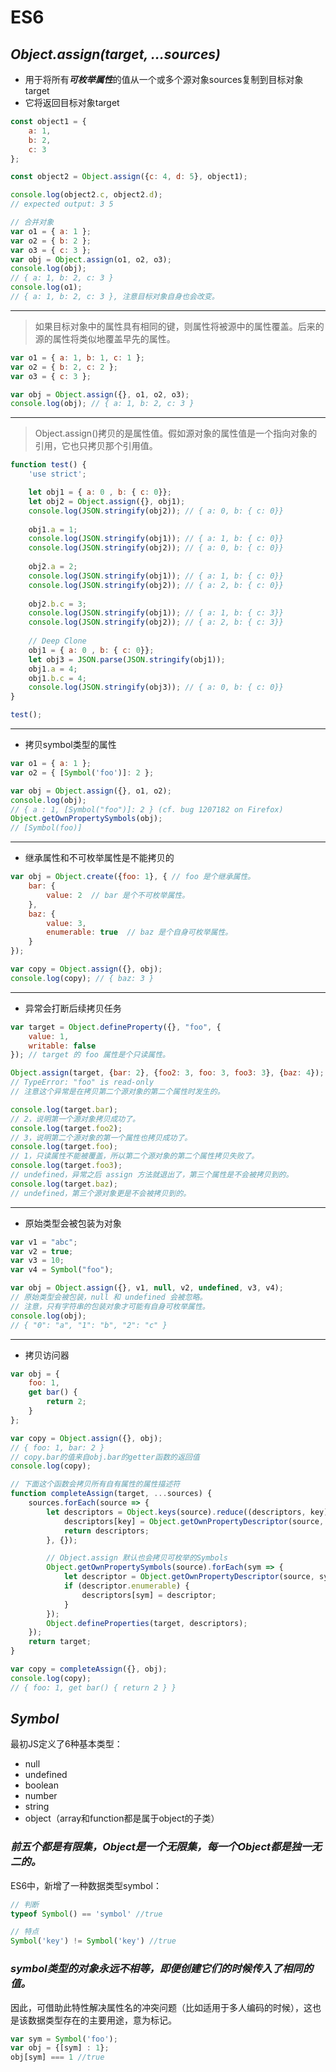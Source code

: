 # ES6

## ***Object.assign(target, ...sources)***

* 用于将所有***可枚举属性***的值从一个或多个源对象sources复制到目标对象target
* 它将返回目标对象target
```js
const object1 = {
    a: 1,
    b: 2,
    c: 3
};

const object2 = Object.assign({c: 4, d: 5}, object1);

console.log(object2.c, object2.d);
// expected output: 3 5

// 合并对象
var o1 = { a: 1 };
var o2 = { b: 2 };
var o3 = { c: 3 };
var obj = Object.assign(o1, o2, o3);
console.log(obj);
// { a: 1, b: 2, c: 3 }
console.log(o1);  
// { a: 1, b: 2, c: 3 }, 注意目标对象自身也会改变。
```

---

> 如果目标对象中的属性具有相同的键，则属性将被源中的属性覆盖。后来的源的属性将类似地覆盖早先的属性。
```js
var o1 = { a: 1, b: 1, c: 1 };
var o2 = { b: 2, c: 2 };
var o3 = { c: 3 };

var obj = Object.assign({}, o1, o2, o3);
console.log(obj); // { a: 1, b: 2, c: 3 }
```

---

> Object.assign()拷贝的是属性值。假如源对象的属性值是一个指向对象的引用，它也只拷贝那个引用值。
```js
function test() {
    'use strict';

    let obj1 = { a: 0 , b: { c: 0}};
    let obj2 = Object.assign({}, obj1);
    console.log(JSON.stringify(obj2)); // { a: 0, b: { c: 0}}
    
    obj1.a = 1;
    console.log(JSON.stringify(obj1)); // { a: 1, b: { c: 0}}
    console.log(JSON.stringify(obj2)); // { a: 0, b: { c: 0}}
    
    obj2.a = 2;
    console.log(JSON.stringify(obj1)); // { a: 1, b: { c: 0}}
    console.log(JSON.stringify(obj2)); // { a: 2, b: { c: 0}}
    
    obj2.b.c = 3;
    console.log(JSON.stringify(obj1)); // { a: 1, b: { c: 3}}
    console.log(JSON.stringify(obj2)); // { a: 2, b: { c: 3}}
    
    // Deep Clone
    obj1 = { a: 0 , b: { c: 0}};
    let obj3 = JSON.parse(JSON.stringify(obj1));
    obj1.a = 4;
    obj1.b.c = 4;
    console.log(JSON.stringify(obj3)); // { a: 0, b: { c: 0}}
}

test();
```
---
* 拷贝symbol类型的属性
```js
var o1 = { a: 1 };
var o2 = { [Symbol('foo')]: 2 };

var obj = Object.assign({}, o1, o2);
console.log(obj);
// { a : 1, [Symbol("foo")]: 2 } (cf. bug 1207182 on Firefox)
Object.getOwnPropertySymbols(obj);
// [Symbol(foo)]
```

---

* 继承属性和不可枚举属性是不能拷贝的
```js
var obj = Object.create({foo: 1}, { // foo 是个继承属性。
    bar: {
        value: 2  // bar 是个不可枚举属性。
    },
    baz: {
        value: 3,
        enumerable: true  // baz 是个自身可枚举属性。
    }
});

var copy = Object.assign({}, obj);
console.log(copy); // { baz: 3 }
```

---

* 异常会打断后续拷贝任务
```js
var target = Object.defineProperty({}, "foo", {
    value: 1,
    writable: false
}); // target 的 foo 属性是个只读属性。

Object.assign(target, {bar: 2}, {foo2: 3, foo: 3, foo3: 3}, {baz: 4});
// TypeError: "foo" is read-only
// 注意这个异常是在拷贝第二个源对象的第二个属性时发生的。

console.log(target.bar);
// 2，说明第一个源对象拷贝成功了。
console.log(target.foo2);
// 3，说明第二个源对象的第一个属性也拷贝成功了。
console.log(target.foo);
// 1，只读属性不能被覆盖，所以第二个源对象的第二个属性拷贝失败了。
console.log(target.foo3);
// undefined，异常之后 assign 方法就退出了，第三个属性是不会被拷贝到的。
console.log(target.baz);
// undefined，第三个源对象更是不会被拷贝到的。
```

---

* 原始类型会被包装为对象
```js
var v1 = "abc";
var v2 = true;
var v3 = 10;
var v4 = Symbol("foo");

var obj = Object.assign({}, v1, null, v2, undefined, v3, v4); 
// 原始类型会被包装，null 和 undefined 会被忽略。
// 注意，只有字符串的包装对象才可能有自身可枚举属性。
console.log(obj);
// { "0": "a", "1": "b", "2": "c" }
```

---

* 拷贝访问器
```js
var obj = {
    foo: 1,
    get bar() {
        return 2;
    }
};

var copy = Object.assign({}, obj); 
// { foo: 1, bar: 2 }
// copy.bar的值来自obj.bar的getter函数的返回值 
console.log(copy); 

// 下面这个函数会拷贝所有自有属性的属性描述符
function completeAssign(target, ...sources) {
    sources.forEach(source => {
        let descriptors = Object.keys(source).reduce((descriptors, key) => {
            descriptors[key] = Object.getOwnPropertyDescriptor(source, key);
            return descriptors;
        }, {});

        // Object.assign 默认也会拷贝可枚举的Symbols
        Object.getOwnPropertySymbols(source).forEach(sym => {
            let descriptor = Object.getOwnPropertyDescriptor(source, sym);
            if (descriptor.enumerable) {
                descriptors[sym] = descriptor;
            }
        });
        Object.defineProperties(target, descriptors);
    });
    return target;
}

var copy = completeAssign({}, obj);
console.log(copy);
// { foo: 1, get bar() { return 2 } }
```

## ***Symbol***
最初JS定义了6种基本类型：
* null
* undefined
* boolean
* number
* string
* object（array和function都是属于object的子类）

### ***前五个都是有限集，Object是一个无限集，每一个Object都是独一无二的。***

ES6中，新增了一种数据类型symbol：
```js
// 判断
typeof Symbol() == 'symbol' //true

// 特点
Symbol('key') != Symbol('key') //true
```

### ***symbol类型的对象永远不相等，即便创建它们的时候传入了相同的值。***

因此，可借助此特性解决属性名的冲突问题（比如适用于多人编码的时候），这也是该数据类型存在的主要用途，意为标记。
```js
var sym = Symbol('foo');
var obj = {[sym] : 1};
obj[sym] === 1 //true
```